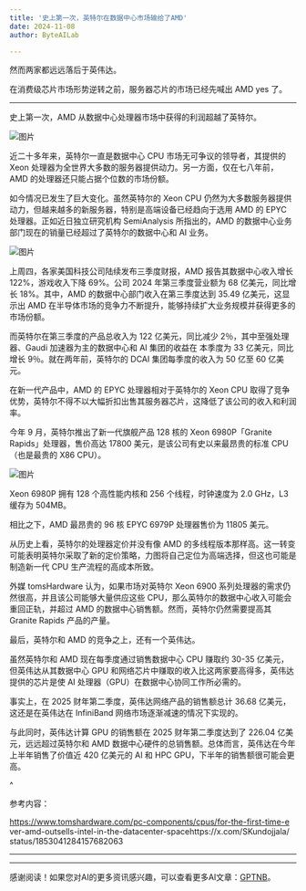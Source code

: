 ```yaml
---
title: '史上第一次，英特尔在数据中心市场输给了AMD'
date: 2024-11-08
author: ByteAILab

---
```


然而两家都远远落后于英伟达。

在消费级芯片市场形势逆转之前，服务器芯片的市场已经先喊出 AMD yes 了。

---


史上第一次，AMD 从数据中心处理器市场中获得的利润超越了英特尔。

![图片](https://image.jiqizhixin.com/uploads/editor/8b158e3c-5193-474b-b100-e8136dd085b4/640.png)

近二十多年来，英特尔一直是数据中心 CPU 市场无可争议的领导者，其提供的 Xeon 处理器为全世界大多数的服务器提供动力。另一方面，仅在七八年前，AMD 的处理器还只能占据个位数的市场份额。

如今情况已发生了巨大变化。虽然英特尔的 Xeon CPU 仍然为大多数服务器提供动力，但越来越多的新服务器，特别是高端设备已经趋向于选用 AMD 的 EPYC 处理器。正如近日独立研究机构 SemiAnalysis 所指出的，AMD 的数据中心业务部门现在的销量已经超过了英特尔的数据中心和 AI 业务。

![图片](https://image.jiqizhixin.com/uploads/editor/7cd5542b-ab09-452a-9ff5-36d6d7571653/640.png)

上周四，各家美国科技公司陆续发布三季度财报，AMD 报告其数据中心收入增长 122%，游戏收入下降 69%。公司 2024 年第三季度营业额为 68 亿美元，同比增长 18%。其中，AMD 的数据中心部门收入在第三季度达到 35.49 亿美元，这显示出 AMD 在半导体市场的竞争力不断提升，能够持续扩大业务规模并获得更多的市场份额。

而英特尔在第三季度的产品总收入为 122 亿美元，同比减少 2％，其中至强处理器、Gaudi 加速器为主的数据中心和 AI 集团的收益在 本季度为 33 亿美元，同比增长 9％。就在两年前，英特尔的 DCAI 集团每季度的收入为 50 亿至 60 亿美元。

在新一代产品中，AMD 的 EPYC 处理器相对于英特尔的 Xeon CPU 取得了竞争优势，英特尔不得不以大幅折扣出售其服务器芯片，这降低了该公司的收入和利润率。

今年 9 月，英特尔推出了新一代旗舰产品 128 核的 Xeon 6980P「Granite Rapids」处理器，售价高达 17800 美元，是该公司有史以来最昂贵的标准 CPU（也是最贵的 X86 CPU）。

![图片](https://image.jiqizhixin.com/uploads/editor/58c0a926-a331-4e40-9298-78368767c8a1/640.png)

Xeon 6980P 拥有 128 个高性能内核和 256 个线程，时钟速度为 2.0 GHz，L3 缓存为 504MB。

相比之下，AMD 最昂贵的 96 核 EPYC 6979P 处理器售价为 11805 美元。

从历史上看，英特尔的处理器定价并没有像 AMD 的多线程版本那样高。这一转变可能表明英特尔采取了新的定价策略，力图将自己定位为高端选择，但这也可能是制造新一代 CPU 生产流程的高成本所致。

外媒 tomsHardware 认为，如果市场对英特尔 Xeon 6900 系列处理器的需求仍然很高，并且该公司能够大量供应这些 CPU，那么英特尔的数据中心收入可能会重回正轨，并超过 AMD 的数据中心销售额。然而，英特尔仍然需要提高其 Granite Rapids 产品的产量。

最后，英特尔和 AMD 的竞争之上，还有一个英伟达。

虽然英特尔和 AMD 现在每季度通过销售数据中心 CPU 赚取约 30-35 亿美元，但英伟达从其数据中心 GPU 和网络芯片中赚取的收入比这两家要高得多，英伟达提供的芯片是使 AI 处理器（GPU）在数据中心协同工作所必需的。

事实上，在 2025 财年第二季度，英伟达网络产品的销售额总计 36.68 亿美元，这还是在英伟达在 InfiniBand 网络市场逐渐减速的情况下实现的。

与此同时，英伟达计算 GPU 的销售额在 2025 财年第二季度达到了 226.04 亿美元，远远超过英特尔和 AMD 数据中心硬件的总销售额。总体而言，英伟达在今年上半年销售了价值近 420 亿美元的 AI 和 HPC GPU，下半年的销售额很可能会更高。

^

参考内容：

https://www.tomshardware.com/pc-components/cpus/for-the-first-time-e
ver-amd-outsells-intel-in-the-datacenter-spacehttps://x.com/SKundojjala/
status/1853041284157682063

---
---
感谢阅读！如果您对AI的更多资讯感兴趣，可以查看更多AI文章：[GPTNB](https://gptnb.com)。